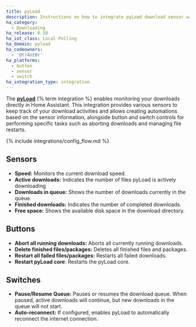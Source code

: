 ```yaml
---
title: pyLoad
description: Instructions on how to integrate pyLoad download sensor within Home Assistant.
ha_category:
  - Downloading
ha_release: 0.58
ha_iot_class: Local Polling
ha_domain: pyload
ha_codeowners:
  - '@tr4nt0r'
ha_platforms:
  - button
  - sensor
  - switch
ha_integration_type: integration
---
```


The [**pyLoad**](https://pyload.net/) {% term integration %} enables monitoring your downloads directly in Home Assistant. This integration provides various sensors to keep track of your download activities and allows creating automations based on the sensor information, alongside button and switch controls for performing specific tasks such as aborting downloads and managing file restarts.

{% include integrations/config_flow.md %}

## Sensors

- **Speed:** Monitors the current download speed.
- **Active downloads:** Indicates the number of files pyLoad is actively downloading
- **Downloads in queue:** Shows the number of downloads currently in the queue.
- **Finished downloads:** Indicates the number of completed downloads.
- **Free space:** Shows the available disk space in the download directory.

## Buttons

- **Abort all running downloads:** Aborts all currently running downloads.
- **Delete finished files/packages:** Deletes all finished files and packages.
- **Restart all failed files/packages:** Restarts all failed downloads.
- **Restart pyLoad core**: Restarts the pyLoad core.

## Switches

- **Pause/Resume Queue:** Pauses or resumes the download queue. When paused, active downloads will continue, but new downloads in the queue will not start.
- **Auto-reconnect:** If configured, enables pyLoad to automatically reconnect the internet connection.
